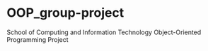 # OOP_group-project
School of Computing and Information Technology Object-Oriented Programming Project
